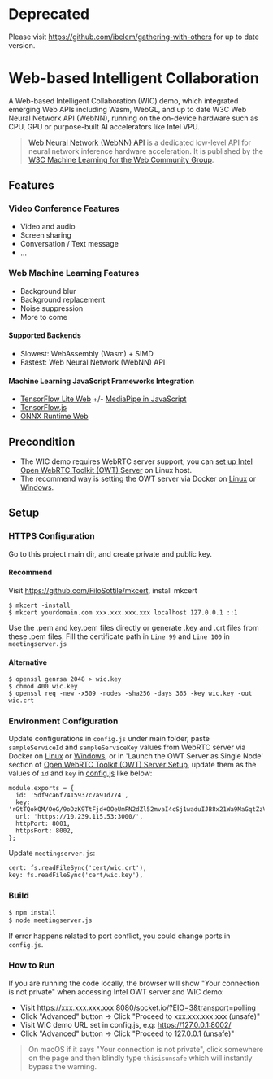 # Deprecated

Please visit https://github.com/ibelem/gathering-with-others for up to date version.

# Web-based Intelligent Collaboration

A Web-based Intelligent Collaboration (WIC) demo, which integrated emerging Web APIs including Wasm, WebGL, and up to date W3C Web Neural Network API (WebNN), running on the on-device hardware such as CPU, GPU or purpose-built AI accelerators like Intel VPU.

> [Web Neural Network (WebNN) API](https://webmachinelearning.github.io/webnn/) is a dedicated low-level API for neural network inference hardware acceleration. It is published by the [W3C Machine Learning for the Web Community Group](https://www.w3.org/community/webmachinelearning/).

## Features

### Video Conference Features

- Video and audio
- Screen sharing
- Conversation / Text message
- ...

### Web Machine Learning Features

- Background blur
- Background replacement
- Noise suppression
- More to come

#### Supported Backends

- Slowest: WebAssembly (Wasm) + SIMD
- Fastest: Web Neural Network (WebNN) API

#### Machine Learning JavaScript Frameworks Integration

- [TensorFlow Lite Web](https://github.com/tensorflow/tfjs/tree/master/tfjs-tflite) +/- [MediaPipe in JavaScript](https://google.github.io/mediapipe/getting_started/javascript)
- [TensorFlow.js](https://www.tensorflow.org/js)
- [ONNX Runtime Web](https://github.com/microsoft/onnxruntime/tree/master/js/web#readme)

## Precondition

- The WIC demo requires WebRTC server support, you can [set up Intel Open WebRTC Toolkit (OWT) Server](doc/Server.md) on Linux host.
- The recommend way is setting the OWT server via Docker on [Linux](doc/Docker_Linux.md) or [Windows](doc/Docker_Windows.md).

## Setup

### HTTPS Configuration

Go to this project main dir, and create private and public key.

#### Recommend

Visit https://github.com/FiloSottile/mkcert, install mkcert

```
$ mkcert -install
$ mkcert yourdomain.com xxx.xxx.xxx.xxx localhost 127.0.0.1 ::1
```

Use the .pem and key.pem files directly or generate .key and .crt files from these .pem files. Fill the certificate path in `Line 99` and `Line 100` in `meetingserver.js`

#### Alternative

```
$ openssl genrsa 2048 > wic.key
$ chmod 400 wic.key
$ openssl req -new -x509 -nodes -sha256 -days 365 -key wic.key -out wic.crt
```

### Environment Configuration

Update configurations in `config.js` under main folder, paste `sampleServiceId` and `sampleServiceKey` values from WebRTC server via Docker on [Linux](doc/Docker_Linux.md) or [Windows](doc/Docker_Windows.md), or in 'Launch the OWT Server as Single Node' section of [Open WebRTC Toolkit (OWT) Server Setup](doc/Server.md), update them as the values of `id` and `key` in [config.js](config.js) like below:

```
module.exports = {
  id: '5df9ca6f7415937c7a91d774',
  key: 'rGtTQokQM/OeG/9oDzK9TtFjd+OOeUmFN2dZl52mvaI4cSj1waduIJB8x21Wa9MaGqtZzV1KTWBvr7heBIgSjQjQyeBWI0RFzCTSyhFtd9jmZ994xE50Gkmb2zxkQYALef8oj8do3gT/cWfOfgq1zPooCkRtbMK1xm44Avduyj4=',
  url: 'https://10.239.115.53:3000/',
  httpPort: 8001,
  httpsPort: 8002,
};

```

Update `meetingserver.js`:

```
cert: fs.readFileSync('cert/wic.crt'),
key: fs.readFileSync('cert/wic.key'),
```

### Build

```bash
$ npm install
$ node meetingserver.js
```

If error happens related to port conflict, you could change ports in `config.js`.

### How to Run

If you are running the code locally, the browser will show "Your connection is not private" when accessing Intel OWT server and WIC demo:

- Visit https://xxx.xxx.xxx.xxx:8080/socket.io/?EIO=3&transport=polling
- Click "Advanced" button -> Click "Proceed to xxx.xxx.xxx.xxx (unsafe)"
- Visit WIC demo URL set in config.js, e.g: https://127.0.0.1:8002/
- Click "Advanced" button -> Click "Proceed to 127.0.0.1 (unsafe)"

> On macOS if it says "Your connection is not private", click somewhere on the page and then blindly type `thisisunsafe` which will instantly bypass the warning.
